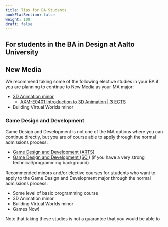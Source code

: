 ```yaml
---
title: Tips for BA Students
bookFlatSection: false
weight: 100
draft: false
---
```

## For students in the BA in Design at Aalto University

## New Media

We recommend taking some of the following elective studies in your BA if you are planning to continue to New Media as your MA major:

- [3D Animation minor](https://into.aalto.fi/pages/viewpage.action?pageId=62653806)
  - [AXM-E0401 Introduction to 3D Animation | 3 ECTS](https://sisu.aalto.fi/student/courseunit/aalto-CU-1150932215-20220801/brochure)
- Building Virtual Worlds minor

### Game Design and Development

Game Design and Development is not one of the MA options where you can continue directly, but you are of course able to apply through the normal admissions process:

- [Game Design and Development (ARTS)](https://www.aalto.fi/en/study-options/game-design-and-development-art-and-media-master-of-arts)
- [Game Design and Development (SCI)](https://www.aalto.fi/en/study-options/game-design-and-development-computer-communication-and-information-sciences-master-of) (if you have a very strong technical/programming background)

Recommended minors and/or elective courses for students who want to apply to the Game Design and Development major through the normal admissions process:

- Some level of basic programming course
- 3D Animation minor
- Building Virtual Worlds minor
- Games Now!

Note that taking these studies is not a guarantee that you would be able to 